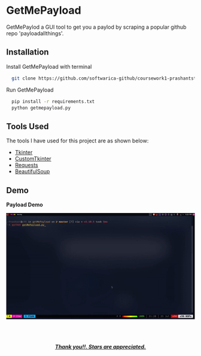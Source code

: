 
# GetMePayload

GetMePaylod a GUI tool to get you a paylod by scraping a popular github repo 'payloadallthings'.

## Installation

Install GetMePayload with terminal

```bash
  git clone https://github.com/softwarica-github/coursework1-prashantstha17
```
Run GetMePayload
```bash
  pip install -r requirements.txt
  python getmepayload.py  
```

## Tools Used

The tools I have used for this project are as shown below:

- [Tkinter](https://docs.python.org/3/library/tkinter.html)
- [CustomTkinter](https://github.com/TomSchimansky/CustomTkinter)
- [Requests](https://pypi.org/project/requests/)
- [BeautifulSoup](https://beautiful-soup-4.readthedocs.io/en/latest/)

## Demo

**Payload Demo**

![Demo](Demo/demo.gif)

  
<br>
<br>





<p align="center"><b><u><i> Thank you!!. Stars are appreciated. </i></u></b><p>
